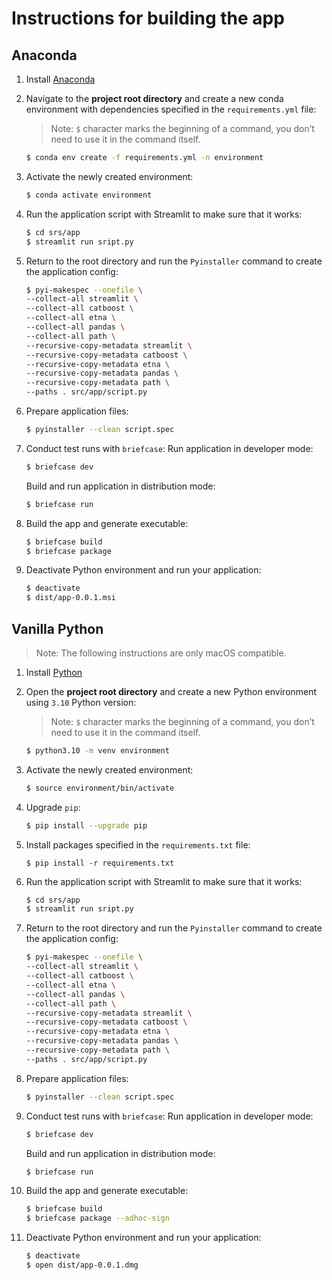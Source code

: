 # Instructions for building the app
## Anaconda

1. Install [Anaconda](https://docs.anaconda.com/free/anaconda/install/index.html)
2. Navigate to the **project root directory** and create a new conda environment with dependencies specified in the `requirements.yml` file:
	> Note: `$` character marks the beginning of a command, you don’t need to use it in the command itself.

	```bash
	$ conda env create -f requirements.yml -n environment
	```

3. Activate the newly created environment:
	```bash
	$ conda activate environment
	```
4. Run the application script with Streamlit to make sure that it works:
	```bash
	$ cd srs/app
	$ streamlit run sript.py
	```
5. Return to the root directory and run the `Pyinstaller` command to create the application config:
	```bash
	$ pyi-makespec --onefile \
	--collect-all streamlit \
	--collect-all catboost \
	--collect-all etna \
	--collect-all pandas \
	--collect-all path \
	--recursive-copy-metadata streamlit \
	--recursive-copy-metadata catboost \
	--recursive-copy-metadata etna \
	--recursive-copy-metadata pandas \
	--recursive-copy-metadata path \
	--paths . src/app/script.py
	```
6. Prepare application files:
	```bash
	$ pyinstaller --clean script.spec
	```
7. Conduct test runs with `briefcase`:
	Run application in developer mode:
	```bash
	$ briefcase dev
	```
	Build and run application in distribution mode:
	```bash
	$ briefcase run
	```
10. Build the app and generate executable:
	```bash
	$ briefcase build
	$ briefcase package
	```
11. Deactivate Python environment and run your application:
	```bash
	$ deactivate
	$ dist/app-0.0.1.msi
	```


## Vanilla Python
> Note: The following instructions are only macOS compatible.

1. Install [Python](https://www.python.org/downloads/macos/)
2. Open the **project root directory** and create a new Python environment using `3.10` Python version:
	> Note: `$` character marks the beginning of a command, you don’t need to use it in the command itself.

	```bash
	$ python3.10 -m venv environment
	```

3. Activate the newly created environment:
	```bash
	$ source environment/bin/activate
	```
4. Upgrade `pip`:
	```bash
	$ pip install --upgrade pip
	```
5. Install packages specified in the `requirements.txt` file:
	```
	$ pip install -r requirements.txt
	```
6. Run the application script with Streamlit to make sure that it works:
	```bash
	$ cd srs/app
	$ streamlit run sript.py
	```
7. Return to the root directory and run the `Pyinstaller` command to create the application config:
	```bash
	$ pyi-makespec --onefile \
	--collect-all streamlit \
	--collect-all catboost \
	--collect-all etna \
	--collect-all pandas \
	--collect-all path \
	--recursive-copy-metadata streamlit \
	--recursive-copy-metadata catboost \
	--recursive-copy-metadata etna \
	--recursive-copy-metadata pandas \
	--recursive-copy-metadata path \
	--paths . src/app/script.py
	```
8. Prepare application files:
	```bash
	$ pyinstaller --clean script.spec
	```
9. Conduct test runs with `briefcase`:
	Run application in developer mode:
	```bash
	$ briefcase dev
	```
	Build and run application in distribution mode:
	```bash
	$ briefcase run
	```
10. Build the app and generate executable:
	```bash
	$ briefcase build
	$ briefcase package --adhoc-sign
	```
11. Deactivate Python environment and run your application:
	```bash
	$ deactivate
	$ open dist/app-0.0.1.dmg
	```

